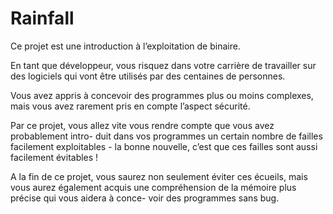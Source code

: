 # Rainfall

Ce projet est une introduction à l’exploitation de binaire.

En tant que développeur, vous risquez dans votre carrière de travailler sur des logiciels qui vont être utilisés par des centaines de personnes.

Vous avez appris à concevoir des programmes plus ou moins complexes, mais vous avez rarement pris en compte l’aspect sécurité.

Par ce projet, vous allez vite vous rendre compte que vous avez probablement intro- duit dans vos programmes un certain nombre de failles facilement exploitables - la bonne nouvelle, c’est que ces failles sont aussi facilement évitables !

A la fin de ce projet, vous saurez non seulement éviter ces écueils, mais vous aurez également acquis une compréhension de la mémoire plus précise qui vous aidera à conce- voir des programmes sans bug.
